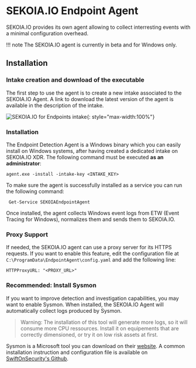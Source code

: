# SEKOIA.IO Endpoint Agent

SEKOIA.IO provides its own agent allowing to collect interresting events with a minimal configuration overhead.

!!! note
    The SEKOIA.IO agent is currently in beta and for Windows only.

## Installation

### Intake creation and download of the executable

The first step to use the agent is to create a new intake associated to the SEKOIA.IO Agent.
A link to download the latest version of the agent is available in the description of the intake.

![SEKOIA.IO for Endpoints intake](../../assets/operation_center/data_collection/ingestion_methods/agent/sekoiaio_for_endpoints.png){: style="max-width:100%"}

### Installation

The Endpoint Detection Agent is a Windows binary which you can easily install on Windows systems, after having created a dedicated intake on SEKOIA.IO XDR. The following command must be executed **as an administrator**:

```shell
agent.exe -install -intake-key <INTAKE_KEY>
```

To make sure the agent is successfully installed as a service you can run the following command:

```shell
 Get-Service SEKOIAEndpointAgent
```

Once installed, the agent collects Windows event logs from ETW (Event Tracing for Windows), normalizes them and sends them to SEKOIA.IO.

### Proxy Support

If needed, the SEKOIA.IO agent can use a proxy server for its HTTPS requests. If you want to enable this feature, edit
the configuration file at `C:\ProgramData\EndpointAgent\config.yaml` and add the following line:

```
HTTPProxyURL: "<PROXY_URL>"
```

### Recommended: Install Sysmon

If you want to improve detection and investigation capabilities, you may want to enable Sysmon. When installed, the SEKOIA.IO Agent will automatically collect logs produced by Sysmon.

> Warning: The installation of this tool will generate more logs, so it will consume more CPU ressources. Install it on equipements that are correctly dimensioned, or try it on low risk assets at first.

Sysmon is a Microsoft tool you can download on their [website](https://docs.microsoft.com/en-us/sysinternals/downloads/sysmon).
A common installation instruction and configuration file is available on [SwiftOnSecurity's Github](https://github.com/SwiftOnSecurity/sysmon-config).
